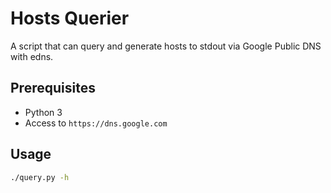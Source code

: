 # Hosts Querier

A script that can query and generate hosts to stdout via Google Public DNS with edns.

## Prerequisites

* Python 3
* Access to `https://dns.google.com`

## Usage

```bash
./query.py -h
```

